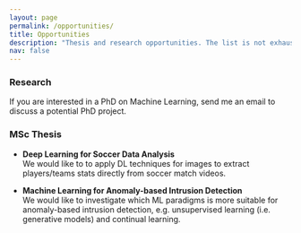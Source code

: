 ```yaml
---
layout: page
permalink: /opportunities/
title: Opportunities
description: "Thesis and research opportunities. The list is not exhaustive: send me an email to discuss other potential research project or BSc/MSc thesis!" 
nav: false
---
```


### Research

If you are interested in a PhD on Machine Learning, send me an email to discuss a potential PhD project. 

### MSc Thesis

- **Deep Learning for Soccer Data Analysis** <br>
  We would like to to apply DL techniques for images to extract players/teams stats directly from soccer match videos.

- **Machine Learning for Anomaly-based Intrusion Detection** <br>
  We would like to investigate which ML paradigms is more suitable for anomaly-based intrusion detection, e.g. unsupervised learning (i.e. generative models) and continual learning.